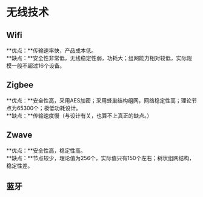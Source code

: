 # 无线技术

## Wifi
**优点：**传输速率快，产品成本低。  
**缺点：**安全性非常低，无线稳定性弱，功耗大；组网能力相对较低，实际规模一般不超过16个设备。

## Zigbee
**优点：**安全性高，采用AES加密；采用蜂巢结构组网，网络稳定性高；理论节点为65300个；极低功耗设计。  
**缺点：**传输速度慢（与设计有关，也算不上真正的缺点。）

## Zwave
**优点：**安全性高，稳定性高。  
**缺点：**节点较少，理论值为256个，实际值只有150个左右；树状组网结构，稳定性差。

## 蓝牙